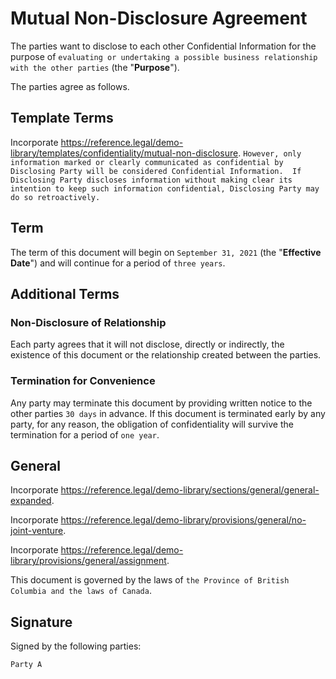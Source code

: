 # Mutual Non-Disclosure Agreement

The parties want to disclose to each other Confidential Information for the purpose of `evaluating or undertaking a possible business relationship with the other parties` (the "**Purpose**").

The parties agree as follows.

## Template Terms

Incorporate <https://reference.legal/demo-library/templates/confidentiality/mutual-non-disclosure>.  `However, only information marked or clearly communicated as confidential by Disclosing Party will be considered Confidential Information.  If Disclosing Party discloses information without making clear its intention to keep such information confidential, Disclosing Party may do so retroactively.`

## Term

The term of this document will begin on `September 31, 2021` (the "**Effective Date**") and will continue for a period of `three years`.

## Additional Terms

### Non-Disclosure of Relationship

Each party agrees that it will not disclose, directly or indirectly, the existence of this document or the relationship created between the parties.

### Termination for Convenience

Any party may terminate this document by providing written notice to the other parties `30 days` in advance.  If this document is terminated early by any party, for any reason, the obligation of confidentiality will survive the termination for a period of `one year`.

## General

Incorporate <https://reference.legal/demo-library/sections/general/general-expanded>.

Incorporate <https://reference.legal/demo-library/provisions/general/no-joint-venture>.

Incorporate <https://reference.legal/demo-library/provisions/general/assignment>.

This document is governed by the laws of `the Province of British Columbia and the laws of Canada`.

## Signature

Signed by the following parties:

`Party A`

